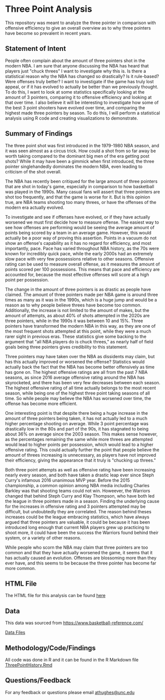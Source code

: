 # Three Point Analysis

This repository was meant to analyze the three pointer in comparison with offensive efficiency to give an overall overview as to why three pointers have become so prevalent in recent years.

## Statement of Intent
People often complain about the amount of three pointers shot in the modern NBA. I am sure that anyone discussing the NBA has heard that players just "chuck threes" I want to investigate why this is. Is there a statistical reason why the NBA has changed so drastically? Is it rule-based? Were offenses truly better? I want to investigate if the game has truly lost appeal, or if it has evolved to actually be better than we previously thought. To do this, I want to look at some statistics specifically looking at the amount of 3 pointers, comparing it to offensive efficiency and looking at that over time. I also believe it will be interesting to investigate how some of the best 3 point shooters have evolved over time, and comparing the highest made three pointers by season. To do this, I will perform a statistical analysis using R code and creating visualizations to demonstrate.




## Summary of Findings
The three point shot was first introduced in the 1979-1980 NBA season, and it was seen almost as a circus trick. How could a shot from so far away be worth taking compared to the dominant big men of the era getting post shots? While it may have been a gimmick when first introduced, the three pointer singlehandedly dominates the modern NBA, even leading to criticism of the shot overall.

The NBA has recently been critiqued for the large amount of three pointers that are shot in today's game, especially in comparison to how basketball was played in the 1990s. Many casual fans will assert that three pointers are shot too frequently, and that the game is worse for it. But is this opinion true, are NBA teams shooting too many threes, or have the offenses of the modern era actually evolved. 

To investigate and see if offenses have evolved, or if they have actually worsened we must first decide how to measure offense. The easiest way to see how offenses are performing would be seeing the average amount of points being scored by a team in an average game. However, this would actually be a poor way of proving this assertion. Points in a vacuum do not show an offense's capability as it has no regard for efficiency, and most importantly, pace. Pace has varied throughout NBA history, as the 70s were known for incredibly quick pace, while the early 2000s had an extremely slow pace with very few possessions relative to other seasons. Offensive rating can be used to measure overall offense, as it measures the amount of points scored per 100 possessions. This means that pace and efficiency are accounted for, because the most effective offenses will score at a high point per possession.

The change in the amount of three pointers is as drastic as people have claimed. The amount of three pointers made per NBA game is around three times as many as it was in the 1990s, which is a huge jump and would be a reason as to why people believe threes have become too common. Additionally, the increase is not limited to the amount of makes, but the amount of attempts, as about 40% of shots attempted in the 2020s are three pointers, while in the 1990s it was between 10 and 15%. Three pointers have transformed the modern NBA in this way, as they are one of the most frequent shots attempted at this point, while they were a much rarer sight in previous eras. These statistics give some backing to the argument that "all NBA players do is chuck threes," as nearly half of field goals being three pointers gives credibility to this statement.

Three pointers may have taken over the NBA as dissidents may claim, but has this actually improved or worsened the offense? Statistics would actually back the fact that the NBA has become better offensively as time has gone on. The highest offensive ratings are all from the past 7 NBA seasons, as since 2016 average offensive rating around the NBA has skyrocketed, and there has been very few decreases between each season. The highest offensive rating of all time actually belongs to the most recent season, while being one of the highest three point taking seasons of all time. So while people may believe the NBA has worsened over time, the offense has become more efficient.

One interesting point is that despite there being a huge increase in the amount of three pointers being taken, it has not actually led to a much higher percentage shooting on average. While 3 point percentage was drastically low in the 80s and part of the 90s, it has stagnated to being about 36% on average since the 2003 season. This makes sense however, as the percentages remaining the same while more threes are attempted would lead to higher points per possession, which would lead to a higher offensive rating. This could actually further the point that people believe the amount of threes increasing is unnecessary, as players have not improved their efficiency, giving the appearance that it truly is "chucking up threes."

Both three point attempts as well as offensive rating have been increasing nearly every season, and both have taken a drastic leap ever since Steph Curry's infamous 2016 unanimous MVP year. Before the 2015 championship, a common opinion among NBA media including Charles Barkley was that shooting teams could not win. Howeever, the Warriors changed that behind Steph Curry and Klay Thompson, who have both led the league in three pointers made in a season. Finding the underlying cause for the increases in offensive rating and 3 pointers attempted may be difficult, but undoubtedly they are correlated. The reason behind theses increases could be the league embracing statistics, which have always argued that three pointers are valuable, it could be because it has been introduced long enough that current NBA players grew up practicing to shoot more, it could have been the success the Warriors found behind their system, or a variety of other reasons.

While people who scorn the NBA may claim that three pointers are too common and that they have actually worsened the game, it seems that it has actually caused an evolution. Offenses are blossoming more than they ever have, and this seems to be because the three pointer has become far more common.

## HTML File
The HTML file for this analysis can be found <a href="https://github.com/athughes17/threepointanalysis/blob/main/ThreePointHistory.html">here</a>


## Data

This data was sourced from https://www.basketball-reference.com/ 


<a href="https://github.com/athughes17/threepointanalysis/tree/main/ThreePointData">Data Files</a>

## Methodology/Code/Findings

All code was done in R and it can be found in the R Markdown file <a href="https://github.com/athughes17/threepointanalysis/blob/main/ThreePointHistory.Rmd">ThreePointHistory.Rmd</a>

## Questions/Feedback

For any feedback or questions please email athughes@unc.edu
